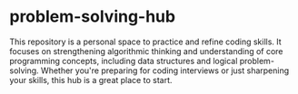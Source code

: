 # problem-solving-hub
This repository is a personal space to practice and refine coding skills. It focuses on strengthening algorithmic thinking and understanding of core programming concepts, including data structures and logical problem-solving. Whether you're preparing for coding interviews or just sharpening your skills, this hub is a great place to start.
